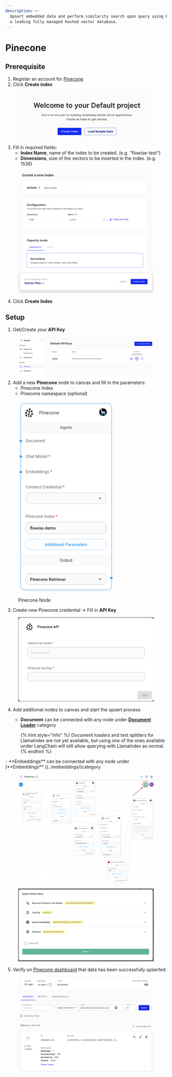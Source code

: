 ```yaml
---
description: >-
  Upsert embedded data and perform similarity search upon query using Pinecone,
  a leading fully managed hosted vector database.
---
```


# Pinecone

## Prerequisite

1. Register an account for [Pinecone](https://app.pinecone.io/)
2. Click **Create index**

<figure><img src="../../../.gitbook/assets/pinecone_1.png" alt=""><figcaption></figcaption></figure>

3. Fill in required fields:
   * **Index Name**, name of the index to be created. (e.g. "flowise-test")
   * **Dimensions**, size of the vectors to be inserted in the index. (e.g. 1536)

<figure><img src="../../../.gitbook/assets/pinecone_2.png" alt="" width="527"><figcaption></figcaption></figure>

4. Click **Create Index**

## Setup

1. Get/Create your **API Key**

<figure><img src="../../../.gitbook/assets/pinecone_3.png" alt=""><figcaption></figcaption></figure>

2. Add a new **Pinecone** node to canvas and fill in the parameters:
   * Pinecone Index
   * Pinecone namespace (optional)

<figure><img src="../../../.gitbook/assets/pinecone_llamaindex.png" alt="" width="301"><figcaption><p>Pinecone Node</p></figcaption></figure>

3. Create new Pinecone credential -> Fill in **API Key**

<figure><img src="../../../.gitbook/assets/pinecone_5.png" alt="" width="563"><figcaption></figcaption></figure>

4. Add additional nodes to canvas and start the upsert process
   *   **Document** can be connected with any node under [**Document Loader**](../../langchain/document-loaders/) category

       {% hint style="info" %}
       Document loaders and text splitters for LlamaIndex are not yet available, but using one of the ones available under LangChain will still allow querying with LlamaIndex as normal.
       {% endhint %}

\- \*\*Embeddings\*\* can be connected with any node under \[\*\*Embeddings\*\* ]\(../embeddings/)category

<figure><img src="../../../.gitbook/assets/pinecone_llama_chatflow.png" alt=""><figcaption></figcaption></figure>

<figure><img src="../../../.gitbook/assets/pinecone_llama_upsert.png" alt=""><figcaption></figcaption></figure>

5. Verify on [Pinecone dashboard](https://app.pinecone.io) that data has been successfully upserted:

<figure><img src="../../../.gitbook/assets/pinecone_8.png" alt=""><figcaption></figcaption></figure>
